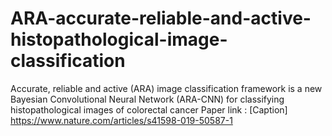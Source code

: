 # ARA-accurate-reliable-and-active-histopathological-image-classification
Accurate, reliable and active (ARA) image classification framework  is a new Bayesian Convolutional Neural Network (ARA-CNN) for classifying histopathological images of colorectal cancer
Paper link : [Caption] https://www.nature.com/articles/s41598-019-50587-1
